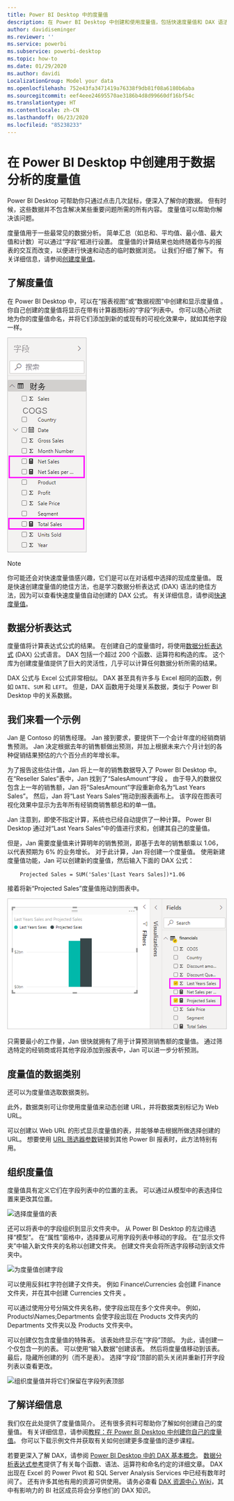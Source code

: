 ```yaml
---
title: Power BI Desktop 中的度量值
description: 在 Power BI Desktop 中创建和使用度量值，包括快速度量值和 DAX 语法
author: davidiseminger
ms.reviewer: ''
ms.service: powerbi
ms.subservice: powerbi-desktop
ms.topic: how-to
ms.date: 01/29/2020
ms.author: davidi
LocalizationGroup: Model your data
ms.openlocfilehash: 752e43fa3471419a76338f9db81f08a6180b6aba
ms.sourcegitcommit: eef4eee24695570ae3186b4d8d99660df16bf54c
ms.translationtype: HT
ms.contentlocale: zh-CN
ms.lasthandoff: 06/23/2020
ms.locfileid: "85238233"
---
```

# <a name="create-measures-for-data-analysis-in-power-bi-desktop"></a>在 Power BI Desktop 中创建用于数据分析的度量值

Power BI Desktop 可帮助你只通过点击几次鼠标，便深入了解你的数据。 但有时候，这些数据并不包含解决某些重要问题所需的所有内容。 度量值可以帮助你解决该问题。

度量值用于一些最常见的数据分析。 简单汇总（如总和、平均值、最小值、最大值和计数）可以通过“字段”框进行设置。 度量值的计算结果也始终随着你与的报表的交互而改变，以便进行快速和动态的临时数据浏览。 让我们仔细了解下。 有关详细信息，请参阅[创建度量值](/learn/modules/model-data-power-bi/4b-create-calculated-measures)。

## <a name="understanding-measures"></a>了解度量值

在 Power BI Desktop 中，可以在“报表视图”或“数据视图”中创建和显示度量值 。 你自己创建的度量值将显示在带有计算器图标的“字段”列表中。 你可以随心所欲地为你的度量值命名，并将它们添加到新的或现有的可视化效果中，就如其他字段一样。

![“字段”中的度量值字段](media/desktop-measures/measuresinpbid_measinfieldlist.png)

> [!NOTE]
> 你可能还会对快速度量值感兴趣，它们是可以在对话框中选择的现成度量值。 既是快速创建度量值的绝佳方法，也是学习数据分析表达式 (DAX) 语法的绝佳方法，因为可以查看快速度量值自动创建的 DAX 公式。 有关详细信息，请参阅[快速度量值](desktop-quick-measures.md)。
> 
> 

## <a name="data-analysis-expressions"></a>数据分析表达式

度量值将计算表达式公式的结果。 在创建自己的度量值时，将使用[数据分析表达式](/dax/) (DAX) 公式语言。 DAX 包括一个超过 200 个函数、运算符和构造的库。 这个库为创建度量值提供了巨大的灵活性，几乎可以计算任何数据分析所需的结果。

DAX 公式与 Excel 公式非常相似。 DAX 甚至具有许多与 Excel 相同的函数，例如 `DATE`、`SUM` 和 `LEFT`。 但是，DAX 函数用于处理关系数据，类似于 Power BI Desktop 中的关系数据。

## <a name="lets-look-at-an-example"></a>我们来看一个示例

Jan 是 Contoso 的销售经理。 Jan 接到要求，要提供下一个会计年度的经销商销售预测。 Jan 决定根据去年的销售额做出预测，并加上根据未来六个月计划的各种促销结果预估的六个百分点的年增长率。

为了报告这些估计值，Jan 将上一年的销售数据导入了 Power BI Desktop 中。 在“Reseller Sales”表中，Jan 找到了“SalesAmount”字段 。 由于导入的数据仅包含上一年的销售额，Jan 将“SalesAmount”字段重新命名为“Last Years Sales”。 然后，Jan 将“Last Years Sales”拖动到报表画布上。 该字段在图表可视化效果中显示为去年所有经销商销售额总和的单一值。

Jan 注意到，即使不指定计算，系统也已经自动提供了一种计算。 Power BI Desktop 通过对“Last Years Sales”中的值进行求和，创建其自己的度量值。

但是，Jan 需要度量值来计算明年的销售预测，即基于去年的销售额乘以 1.06，以代表预期为 6% 的业务增长。 对于此计算，Jan 将创建一个度量值。 使用新建度量值功能，Jan 可以创建新的度量值，然后输入下面的 DAX 公式：

```dax
    Projected Sales = SUM('Sales'[Last Years Sales])*1.06
```

接着将新“Projected Sales”度量值拖动到图表中。

![新 Projected Sales 视觉对象](media/desktop-measures/measuresinpbid_lastyearsales.png)

只需要最小的工作量，Jan 很快就拥有了用于计算预测销售额的度量值。 通过筛选特定的经销商或将其他字段添加到报表中，Jan 可以进一步分析预测。

## <a name="data-categories-for-measures"></a>度量值的数据类别

还可以为度量值选取数据类别。

此外，数据类别可让你使用度量值来动态创建 URL，并将数据类别标记为 Web URL。

可以创建以 Web URL 的形式显示度量值的表，并能够单击根据所做选择创建的 URL。 想要使用 [URL 筛选器参数](../collaborate-share/service-url-filters.md)链接到其他 Power BI 报表时，此方法特别有用。

## <a name="organizing-your-measures"></a>组织度量值

度量值具有定义它们在字段列表中的位置的主表。 可以通过从模型中的表选择位置来更改其位置。

![选择度量值的表](media/desktop-measures/measures-03.png)

还可以将表中的字段组织到显示文件夹中。 从 Power BI Desktop 的左边缘选择“模型”。 在“属性”窗格中，选择要从可用字段列表中移动的字段。 在“显示文件夹”中输入新文件夹的名称以创建文件夹。 创建文件夹会将所选字段移动到该文件夹中。

![为度量值创建字段](media/desktop-measures/measures-04.gif)

可以使用反斜杠字符创建子文件夹。 例如 Finance\Currencies 会创建 Finance 文件夹，并在其中创建 Currencies 文件夹  。

可以通过使用分号分隔文件夹名称，使字段出现在多个文件夹中。 例如，Products\Names;Departments 会使字段出现在 Products 文件夹内的 Departments 文件夹以及 Products 文件夹中。

可以创建仅包含度量值的特殊表。 该表始终显示在“字段”顶部。 为此，请创建一个仅包含一列的表。 可以使用“输入数据”创建该表。 然后将度量值移动到该表。 最后，隐藏所创建的列（而不是表）。 选择“字段”顶部的箭头关闭并重新打开字段列表以查看更改。

![组织度量值并将它们保留在字段列表顶部](media/desktop-measures/measures-05.png)

## <a name="learn-more"></a>了解详细信息

我们仅在此处提供了度量值简介。 还有很多资料可帮助你了解如何创建自己的度量值。 有关详细信息，请参阅[教程：在 Power BI Desktop 中创建你自己的度量值](desktop-tutorial-create-measures.md)。 你可以下载示例文件并获取有关如何创建更多度量值的逐步课程。  

若要更深入了解 DAX，请参阅 [Power BI Desktop 中的 DAX 基本概念](desktop-quickstart-learn-dax-basics.md)。 [数据分析表达式参考](/dax/)提供了有关每个函数、语法、运算符和命名约定的详细文章。 DAX 出现在 Excel 的 Power Pivot 和 SQL Server Analysis Services 中已经有数年时间了。 还有许多其他有用的资源可供使用。 请务必查看 [DAX 资源中心 Wiki](https://social.technet.microsoft.com/wiki/contents/articles/1088.dax-resource-center.aspx)，其中有影响力的 BI 社区成员将会分享他们的 DAX 知识。
